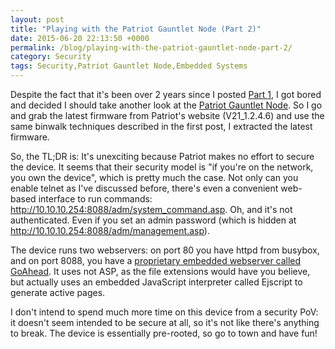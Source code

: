 ```yaml
---
layout: post
title: "Playing with the Patriot Gauntlet Node (Part 2)"
date: 2015-06-20 22:13:50 +0000
permalink: /blog/playing-with-the-patriot-gauntlet-node-part-2/
category: Security
tags: Security,Patriot Gauntlet Node,Embedded Systems
---
```

Despite the fact that it's been over 2 years since I posted [Part 1](/blog/2013/02/05/playing-with-the-patriot-gauntlet-node-part-1/), I got bored and decided I should take another look at the [Patriot Gauntlet Node](http://www.amazon.com/gp/product/B008KW61XK/ref=as_li_tl?ie=UTF8&camp=1789&creative=390957&creativeASIN=B008KW61XK&linkCode=as2&tag=systemovecom-20&linkId=YX2FFFV7XA7LVSVW).  So I go and grab the latest firmware from Patriot's website (V21_1.2.4.6) and use the same binwalk techniques described in the first post, I extracted the latest firmware.

So, the TL;DR is: It's unexciting because Patriot makes no effort to secure the device.  It seems that their security model is "if you're on the network, you own the device", which is pretty much the case.  Not only can you enable telnet as I've discussed before, there's even a convenient web-based interface to run commands: http://10.10.10.254:8088/adm/system_command.asp.  Oh, and it's not authenticated.  Even if you set an admin password (which is hidden at http://10.10.10.254:8088/adm/management.asp).

The device runs two webservers: on port 80 you have httpd from busybox, and on port 8088, you have a [proprietary embedded webserver called GoAhead](https://embedthis.com/goahead/).  It uses not ASP, as the file extensions would have you believe, but actually uses an embedded JavaScript interpreter called Ejscript to generate active pages.

I don't intend to spend much more time on this device from a security PoV: it doesn't seem intended to be secure at all, so it's not like there's anything to break.  The device is essentially pre-rooted, so go to town and have fun!
